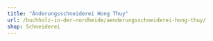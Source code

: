 ```yaml
---
title: "Änderungsschneiderei Hong Thuy"
url: /buchholz-in-der-nordheide/aenderungsschneiderei-hong-thuy/
shop: Schneiderei
---
```

